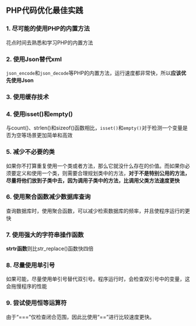 ## PHP代码优化最佳实践

### 1. 尽可能的使用PHP的内置方法

花点时间去熟悉和学习PHP的内置方法

### 2. 使用Json替代xml

`json_encode`和`json_decode`等PHP的内置方法，运行速度都非常快，所以**应该优先使用Json**

### 3. 使用缓存技术

### 4. 使用isset()和empty()

与count()、strlen()和sizeof()函数相比，`isset()`和`empty()`对于检测一个变量是否为空等场景更加简单和高效

### 5. 减少不必要的类

如果你不打算重复使用一个类或者方法，那么它就没什么存在的价值。而如果你必须要定义和使用一个类，则需要合理规划类中的方法，**对于不是特别公用的方法，尽量将他们放到子类中去，因为调用子类中的方法，比调用父类方法速度更快**

### 6. 使用聚合函数减少数据库查询

查询数据库时，使用聚合函数，可以减少检索数据库的频率，并且使程序运行的更快

### 7. 使用强大的字符串操作函数

**strtr函数**则比str_replace()函数快四倍

### 8. 尽量使用单引号

如果可能，尽量使用单引号替代双引号。程序运行时，会检查双引号中的变量，这会拖慢程序的性能

### 9. 尝试使用恒等运算符

由于“===”仅检查闭合范围，因此比使用“==”进行比较速度更快。











